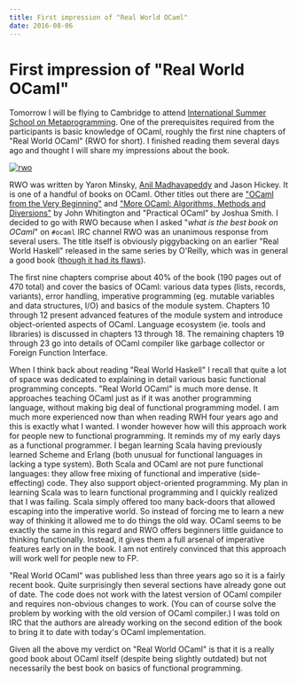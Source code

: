 ```yaml
---
title: First impression of "Real World OCaml"
date: 2016-08-06
---
```


First impression of "Real World OCaml"
======================================

Tomorrow I will be flying to Cambridge to attend [International Summer School on
Metaprogramming](http://www.cl.cam.ac.uk/events/metaprog2016/). One of the
prerequisites required from the participants is basic knowledge of OCaml,
roughly the first nine chapters of "Real World OCaml" (RWO for short). I
finished reading them several days ago and thought I will share my impressions
about the book.

[![rwo](images/rwo1-228x300.png)](images/rwo1.png)

RWO was written by Yaron Minsky, [Anil Madhavapeddy](http://anil.recoil.org/)
and Jason Hickey. It is one of a handful of books on OCaml. Other titles out
there are ["OCaml from the Very Beginning"](http://ocaml-book.com/) and ["More
OCaml: Algorithms, Methods and
Diversions"](http://ocaml-book.com/more-ocaml-algorithms-methods-diversions/) by
John Whitington and "Practical OCaml" by Joshua Smith. I decided to go with RWO
because when I asked "_what is the best book on OCaml_" on `#ocaml` IRC channel
RWO was an unanimous response from several users. The title itself is obviously
piggybacking on an earlier "Real World Haskell" released in the same series by
O'Reilly, which was in general a good book ([though it had its
flaws](2013-01-06-real-world-haskell-impressions-after-initial-chapters)).

The first nine chapters comprise about 40% of the book (190 pages out of 470
total) and cover the basics of OCaml: various data types (lists, records,
variants), error handling, imperative programming (eg. mutable variables and
data structures, I/O) and basics of the module system. Chapters 10 through 12
present advanced features of the module system and introduce object-oriented
aspects of OCaml. Language ecosystem (ie. tools and libraries) is discussed in
chapters 13 through 18. The remaining chapters 19 through 23 go into details of
OCaml compiler like garbage collector or Foreign Function Interface.

When I think back about reading "Real World Haskell" I recall that quite a lot
of space was dedicated to explaining in detail various basic functional
programming concepts. "Real World OCaml" is much more dense. It approaches
teaching OCaml just as if it was another programming language, without making
big deal of functional programming model. I am much more experienced now than
when reading RWH four years ago and this is exactly what I wanted. I wonder
however how will this approach work for people new to functional programming. It
reminds my of my early days as a functional programmer. I began learning Scala
having previously learned Scheme and Erlang (both unusual for functional
languages in lacking a type system). Both Scala and OCaml are not pure
functional languages: they allow free mixing of functional and imperative
(side-effecting) code. They also support object-oriented programming. My plan in
learning Scala was to learn functional programming and I quickly realized that I
was failing. Scala simply offered too many back-doors that allowed escaping into
the imperative world. So instead of forcing me to learn a new way of thinking it
allowed me to do things the old way. OCaml seems to be exactly the same in this
regard and RWO offers beginners little guidance to thinking
functionally. Instead, it gives them a full arsenal of imperative features early
on in the book. I am not entirely convinced that this approach will work well
for people new to FP.

"Real World OCaml" was published less than three years ago so it is a fairly
recent book. Quite surprisingly then several sections have already gone out of
date. The code does not work with the latest version of OCaml compiler and
requires non-obvious changes to work. (You can of course solve the problem by
working with the old version of OCaml compiler.) I was told on IRC that the
authors are already working on the second edition of the book to bring it to
date with today's OCaml implementation.

Given all the above my verdict on "Real World OCaml" is that it is a really good
book about OCaml itself (despite being slightly outdated) but not necessarily
the best book on basics of functional programming.

